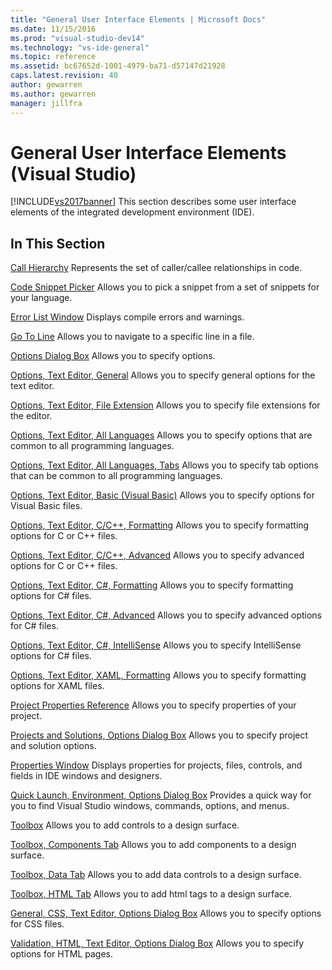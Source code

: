 ```yaml
---
title: "General User Interface Elements | Microsoft Docs"
ms.date: 11/15/2016
ms.prod: "visual-studio-dev14"
ms.technology: "vs-ide-general"
ms.topic: reference
ms.assetid: bc67652d-1001-4979-ba71-d57147d21928
caps.latest.revision: 40
author: gewarren
ms.author: gewarren
manager: jillfra
---
```

# General User Interface Elements (Visual Studio)
[!INCLUDE[vs2017banner](../../includes/vs2017banner.md)]
This section describes some user interface elements of the integrated development environment (IDE).

## In This Section
 [Call Hierarchy](../../ide/reference/call-hierarchy.md)
 Represents the set of caller/callee relationships in code.

 [Code Snippet Picker](../../ide/reference/code-snippet-picker.md)
 Allows you to pick a snippet from a set of snippets for your language.

 [Error List Window](../../ide/reference/error-list-window.md)
 Displays compile errors and warnings.

 [Go To Line](../../ide/reference/go-to-line.md)
 Allows you to navigate to a specific line in a file.

 [Options Dialog Box](../../ide/reference/options-dialog-box-visual-studio.md)
 Allows you to specify options.

 [Options, Text Editor, General](../../ide/reference/options-text-editor-general.md)
 Allows you to specify general options for the text editor.

 [Options, Text Editor, File Extension](../../ide/reference/options-text-editor-file-extension.md)
 Allows you to specify file extensions for the editor.

 [Options, Text Editor, All Languages](../../ide/reference/options-text-editor-all-languages.md)
 Allows you to specify options that are common to all programming languages.

 [Options, Text Editor, All Languages, Tabs](../../ide/reference/options-text-editor-all-languages-tabs.md)
 Allows you to specify tab options that can be common to all programming languages.

 [Options, Text Editor, Basic (Visual Basic)](../../ide/reference/options-text-editor-basic-visual-basic.md)
 Allows you to specify options for Visual Basic files.

 [Options, Text Editor, C/C++, Formatting](../../ide/reference/options-text-editor-c-cpp-formatting.md)
 Allows you to specify formatting options for C or C++ files.

 [Options, Text Editor, C/C++, Advanced](../../ide/reference/options-text-editor-c-cpp-advanced.md)
 Allows you to specify advanced options for C or C++ files.

 [Options, Text Editor, C#, Formatting](../../ide/reference/options-text-editor-csharp-formatting.md)
 Allows you to specify formatting options for C# files.

 [Options, Text Editor, C#, Advanced](../../ide/reference/options-text-editor-csharp-advanced.md)
 Allows you to specify advanced options for C# files.

 [Options, Text Editor, C#, IntelliSense](../../ide/reference/options-text-editor-csharp-intellisense.md)
 Allows you to specify IntelliSense options for C# files.

 [Options, Text Editor, XAML, Formatting](../../ide/reference/options-text-editor-xaml-formatting.md)
 Allows you to specify formatting options for XAML files.

 [Project Properties Reference](../../ide/reference/project-properties-reference.md)
 Allows you to specify properties of your project.

 [Projects and Solutions, Options Dialog Box](../../ide/reference/projects-and-solutions-options-dialog-box.md)
 Allows you to specify project and solution options.

 [Properties Window](../../ide/reference/properties-window.md)
 Displays properties for projects, files, controls, and fields in IDE windows and designers.

 [Quick Launch, Environment, Options Dialog Box](../../ide/reference/quick-launch-environment-options-dialog-box.md)
 Provides a quick way for you to find Visual Studio windows, commands, options, and menus.

 [Toolbox](../../ide/reference/toolbox.md)
 Allows you to add controls to a design surface.

 [Toolbox, Components Tab](../../ide/reference/toolbox-components-tab.md)
 Allows you to add components to a design surface.

 [Toolbox, Data Tab](../../ide/reference/toolbox-data-tab.md)
 Allows you to add data controls to a design surface.

 [Toolbox, HTML Tab](../../ide/reference/toolbox-html-tab.md)
 Allows you to add html tags to a design surface.

 [General, CSS, Text Editor, Options Dialog Box](https://msdn.microsoft.com/library/b33a7617-e69d-4a11-938e-2e218a34a10c)
 Allows you to specify options for CSS files.

 [Validation, HTML, Text Editor, Options Dialog Box](https://msdn.microsoft.com/library/9c24ecfe-263e-4bf1-88de-d01be3992863)
 Allows you to specify options for HTML pages.